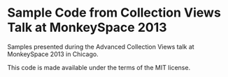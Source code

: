 Sample Code from Collection Views Talk at MonkeySpace 2013
==========================================================

Samples presented during the Advanced Collection Views talk at MonkeySpace 2013 in Chicago.

This code is made available under the terms of the MIT license.
